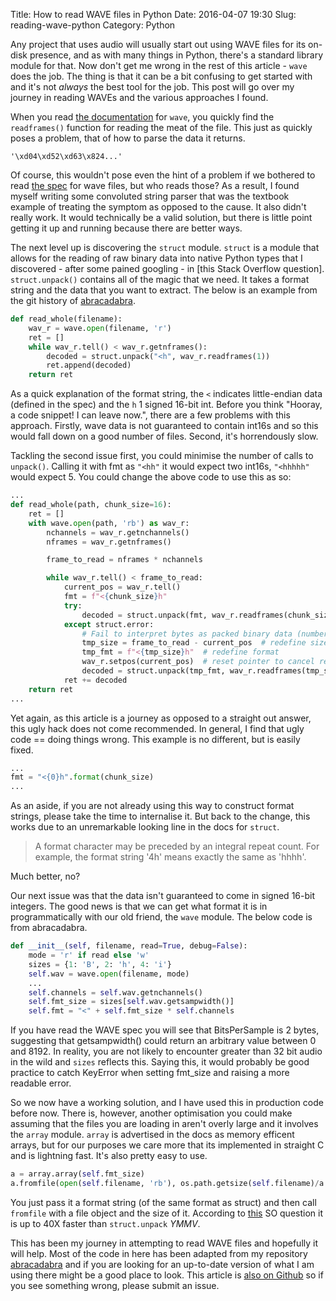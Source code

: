 Title: How to read WAVE files in Python
Date: 2016-04-07 19:30
Slug: reading-wave-python
Category: Python

Any project that uses audio will usually start out using WAVE files for its on-disk presence, and as with many things in Python, there's a standard library module for that. Now don't get me wrong in the rest of this article - `wave` does the job. The thing is that it can be a bit confusing to get started with and it's not *always* the best tool for the job. This post will go over my journey in reading WAVEs and the various approaches I found.

When you read [the documentation](https://docs.python.org/2/library/wave.html) for `wave`, you quickly find the `readframes()` function for reading the meat of the file. This just as quickly poses a problem, that of how to parse the data it returns.

```
'\xd04\xd52\xd63\x824...'
```
Of course, this wouldn't pose even the hint of a problem if we bothered to read [the spec](http://www-mmsp.ece.mcgill.ca/documents/audioformats/wave/wave.html) for wave files, but who reads those? As a result, I found myself writing some convoluted string parser that was the textbook example of treating the symptom as opposed to the cause. It also didn't really work. It would technically be a valid solution, but there is little point getting it up and running because there are better ways.

The next level up is discovering the `struct` module. `struct` is a module that allows for the reading of raw binary data into native Python types that I discovered - after some pained googling - in [this Stack Overflow question]. `struct.unpack()` contains all of the magic that we need. It takes a format string and the data that you want to extract. The below is an example from the git history of [abracadabra](http://github.com/notexactlyawe/abracadabra).

```python
def read_whole(filename):
    wav_r = wave.open(filename, 'r')
    ret = []
    while wav_r.tell() < wav_r.getnframes():
        decoded = struct.unpack("<h", wav_r.readframes(1))
        ret.append(decoded)
    return ret
```

As a quick explanation of the format string, the `<` indicates little-endian data (defined in the spec) and the `h` 1 signed 16-bit int. Before you think "Hooray, a code snippet! I can leave now.", there are a few problems with this approach. Firstly, wave data is not guaranteed to contain int16s and so this would fall down on a good number of files. Second, it's horrendously slow.

Tackling the second issue first, you could minimise the number of calls to `unpack()`. Calling it with fmt as `"<hh"` it would expect two int16s, `"<hhhhh"` would expect 5. You could change the above code to use this as so:

```python
...
def read_whole(path, chunk_size=16):
    ret = []
    with wave.open(path, 'rb') as wav_r:
        nchannels = wav_r.getnchannels()
        nframes = wav_r.getnframes()

        frame_to_read = nframes * nchannels

        while wav_r.tell() < frame_to_read:
            current_pos = wav_r.tell()
            fmt = f"<{chunk_size}h"
            try:
                decoded = struct.unpack(fmt, wav_r.readframes(chunk_size))
            except struct.error:
                # Fail to interpret bytes as packed binary data (number of frames left < chunk_size)
                tmp_size = frame_to_read - current_pos  # redefine size
                tmp_fmt = f"<{tmp_size}h"  # redefine format
                wav_r.setpos(current_pos)  # reset pointer to cancel readframes in try statement
                decoded = struct.unpack(tmp_fmt, wav_r.readframes(tmp_size))
            ret += decoded
    return ret
...
```

Yet again, as this article is a journey as opposed to a straight out answer, this ugly hack does not come recommended. In general, I find that ugly code == doing things wrong. This example is no different, but is easily fixed.

```python
...
fmt = "<{0}h".format(chunk_size)
...
```

As an aside, if you are not already using this way to construct format strings, please take the time to internalise it. But back to the change, this works due to an unremarkable looking line in the docs for `struct`.

> A format character may be preceded by an integral repeat count. For example, the format string '4h' means exactly the same as 'hhhh'.

Much better, no?

Our next issue was that the data isn't guaranteed to come in signed 16-bit integers. The good news is that we can get what format it is in programmatically with our old friend, the `wave` module. The below code is from abracadabra.

```python
def __init__(self, filename, read=True, debug=False):
    mode = 'r' if read else 'w'
    sizes = {1: 'B', 2: 'h', 4: 'i'}
    self.wav = wave.open(filename, mode)
    ...
    self.channels = self.wav.getnchannels()
    self.fmt_size = sizes[self.wav.getsampwidth()]
    self.fmt = "<" + self.fmt_size * self.channels
```

If you have read the WAVE spec you will see that BitsPerSample is 2 bytes, suggesting that getsampwidth() could return an arbitrary value between 0 and 8192. In reality, you are not likely to encounter greater than 32 bit audio in the wild and `sizes` reflects this. Saying this, it would probably be good practice to catch KeyError when setting fmt_size and raising a more readable error.

So we now have a working solution, and I have used this in production code before now. There is, however, another optimisation you could make assuming that the files you are loading in aren't overly large and it involves the `array` module. `array` is advertised in the docs as memory efficent arrays, but for our purposes we care more that its implemented in straight C and is lightning fast. It's also pretty easy to use.

```python
a = array.array(self.fmt_size)
a.fromfile(open(self.filename, 'rb'), os.path.getsize(self.filename)/a.itemsize)
```

You just pass it a format string (of the same format as struct) and then call `fromfile` with a file object and the size of it. According to [this](http://stackoverflow.com/questions/5804052/improve-speed-of-reading-and-converting-from-binary-file-with-python) SO question it is up to 40X faster than `struct.unpack` *YMMV*.

This has been my journey in attempting to read WAVE files and hopefully it will help. Most of the code in here has been adapted from my repository [abracadabra](https://github.com/notexactlyawe/abracadabra) and if you are looking for an up-to-date version of what I am using there might be a good place to look. This article is [also on Github](https://github.com/notexactlyawe/cameronmacleod.com) so if you see something wrong, please submit an issue.

